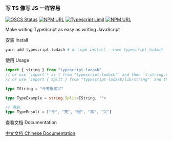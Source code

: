 ### 写 TS 像写 JS 一样容易

[![OSCS Status](https://www.oscs1024.com/platform/badge/kawayiLinLin/typescript-lodash.svg?size=small)](https://www.oscs1024.com/project/kawayiLinLin/typescript-lodash?ref=badge_small) [![NPM URL](https://img.shields.io/badge/npm-v6.14.12-1577b4)](https://www.npmjs.com/package/typescript-lodash) [![Typescript Limit](https://img.shields.io/badge/TypeScript->=4.8.2-1577b4)](https://www.typescriptlang.org/docs/handbook/release-notes/typescript-4-5.html) [![NPM URL](https://img.shields.io/badge/license-MIT-8fba29)](https://www.npmjs.com/package/typescript-lodash)

Make writing TypeScript as easy as writing JavaScript

安装 Install

```bash
yarn add typescript-lodash # or：npm install --save typescript-lodash
```

使用 Usage

```ts
import { string } from "typescript-lodash"
// or use `import * as t from "typescript-lodash"` and then `t.string.Split<"">`
// or use `import { Split } from "typescript-lodash/lib/string"` and then `Split<"">`

type IString = "今天很高兴"

type TypeExample = string.Split<IString, "">

// 得到
type TypeResult = ["今", "天", "很", "高", "兴"]
```

查看文档 Documentation

[中文文档 Chinese Documentation](https://kawayilinlin.github.io/typescript-lodash/)
